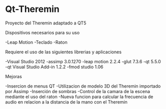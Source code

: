 # Qt-Theremin
Proyecto del Theremin adaptado a QT5

Dispositivos necesarios para su uso

-Leap Motion
-Teclado
-Raton

Requiere el uso de las siguientes librerias y aplicaciones

-Visual Studio 2012
-assimp 3.0.1270
-leap motion 2.2.4
-glut 7.3.6
-qt 5.5.0
-qt Visual Studio Add-in 1.2.2
-fmod studio 1.06

Mejoras

-Insercion de menus QT
-Utilizacion de modelo 3D del Theremin importado por Assimp
-Inserción de sombras
-Control de la camara de la escena mediante el uso del raton
-Nueva funcion para calcular la frecuencia de audio en relacion a la distancia de la mano con el Theremin
